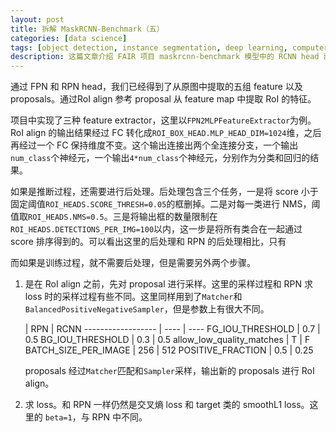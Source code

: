 ```yaml
---
layout: post
title: 拆解 MaskRCNN-Benchmark（五）
categories: [data science]
tags: [object detection, instance segmentation, deep learning, computer vision]
description: 这篇文章介绍 FAIR 项目 maskrcnn-benchmark 模型中的 RCNN head 部分。
---
```

通过 FPN 和 RPN head，我们已经得到了从原图中提取的五组 feature 以及 proposals。通过RoI align 参考 proposal 从 feature map 中提取 RoI 的特征。

项目中实现了三种 feature extractor，这里以```FPN2MLPFeatureExtractor```为例。RoI align 的输出结果经过 FC 转化成```ROI_BOX_HEAD.MLP_HEAD_DIM=1024```维，之后再经过一个 FC 保持维度不变。这个输出连接出两个全连接分支，一个输出```num_class```个神经元，一个输出```4*num_class```个神经元，分别作为分类和回归的结果。

如果是推断过程，还需要进行后处理。后处理包含三个任务，一是将 score 小于固定阈值```ROI_HEADS.SCORE_THRESH=0.05```的框删掉。二是对每一类进行 NMS，阈值取```ROI_HEADS.NMS=0.5```。三是将输出框的数量限制在```ROI_HEADS.DETECTIONS_PER_IMG=100```以内，这一步是将所有类合在一起通过 score 排序得到的。可以看出这里的后处理和 RPN 的后处理相比，只有 

而如果是训练过程，就不需要后处理，但是需要另外两个步骤。

1. 是在 RoI align 之前，先对 proposal 进行采样。这里的采样过程和 RPN 求 loss 时的采样过程有些不同。这里同样用到了```Matcher```和```BalancedPositiveNegativeSampler```，但是参数上有很大不同。

     | RPN  | RCNN
------------------ | ---- | ----
FG\_IOU\_THRESHOLD | 0.7  | 0.5
BG\_IOU\_THRESHOLD | 0.3  | 0.5
allow\_low\_quality\_matches | T | F
BATCH\_SIZE\_PER\_IMAGE | 256 | 512
POSITIVE\_FRACTION | 0.5 | 0.25

	proposals 经过```Matcher```匹配和```Sampler```采样，输出新的 proposals 进行 RoI align。
	
2. 求 loss。和 RPN 一样仍然是交叉熵 loss 和 target 类的 smoothL1 loss。这里的 ```beta=1```，与 RPN 中不同。